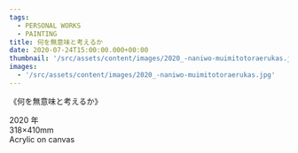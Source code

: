 ```yaml
---
tags:
  - PERSONAL WORKS
  - PAINTING
title: 何を無意味と考えるか
date: 2020-07-24T15:00:00.000+00:00
thumbnail: '/src/assets/content/images/2020_-naniwo-muimitotoraerukas.jpg'
images:
  - '/src/assets/content/images/2020_-naniwo-muimitotoraerukas.jpg'
---
```


《何を無意味と考えるか》

2020 年  
318×410mm  
Acrylic on canvas
